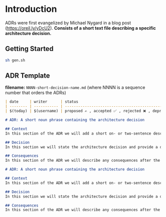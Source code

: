 # Introduction 

ADRs were first evangelized by Michael Nygard in a blog post (https://oreil.ly/yDcU2).
**Consists of a short text file describing a specific architecture decision.**

## Getting Started

```sh
sh gen.sh
```

## ADR Template

**filename:** `NNNN-short-decision-name.md` (where NNNN is a sequence number that orders the ADRs)

```markdown
| date     | writer      | status                                              |
| -------- | ----------- | --------------------------------------------------- |
| $(today) | $(username) | proposed ✍️ , accepted ✅ , rejected ❌ , deprecated 🚫 |

# ADR: A short noun phrase containing the architecture decision

## Context
In this section of the ADR we will add a short on- or two-sentence description of the problem, and list the alternative solutions that were considered.

## Decision
In this section we will state the architecture decision and provide a detailed justification of the decision.

## Consequences
In this section of the ADR we will describe any consequences after the decision is applied, and also discuss the trade-offs that were considered.

# ADR: A short noun phrase containing the architecture decision

## Context
In this section of the ADR we will add a short on- or two-sentence description of the problem, and list the alternative solutions that were considered.

## Decision
In this section we will state the architecture decision and provide a detailed justification of the decision.

## Consequences
In this section of the ADR we will describe any consequences after the decision is applied, and also discuss the trade-offs that were considered.
```
